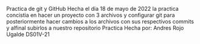 Practica de git y GitHub Hecha el dia 18 de mayo de 2022
la practica concistia en hacer un proyecto con 3 archivos y configurar git
para posteriormente hacer cambios a los archivos con sus respectivos commits
y alfinal subirlos a nuestro repositorio
Practica Hecha por: Andres Rojo Ugalde DS01V-21
